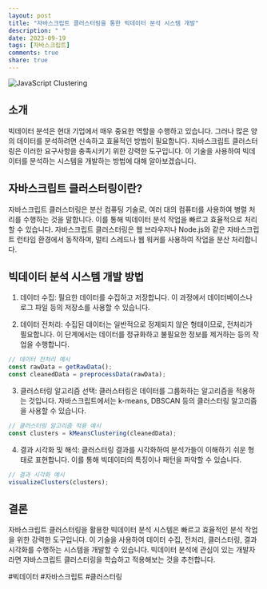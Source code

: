 ```yaml
---
layout: post
title: "자바스크립트 클러스터링을 통한 빅데이터 분석 시스템 개발"
description: " "
date: 2023-09-19
tags: [자바스크립트]
comments: true
share: true
---
```


![JavaScript Clustering](https://example.com/javascript-clustering.png)

## 소개

빅데이터 분석은 현대 기업에서 매우 중요한 역할을 수행하고 있습니다. 그러나 많은 양의 데이터를 분석하려면 신속하고 효율적인 방법이 필요합니다. 자바스크립트 클러스터링은 이러한 요구사항을 충족시키기 위한 강력한 도구입니다. 이 기술을 사용하여 빅데이터를 분석하는 시스템을 개발하는 방법에 대해 알아보겠습니다.

## 자바스크립트 클러스터링이란?

자바스크립트 클러스터링은 분산 컴퓨팅 기술로, 여러 대의 컴퓨터를 사용하여 병렬 처리를 수행하는 것을 말합니다. 이를 통해 빅데이터 분석 작업을 빠르고 효율적으로 처리할 수 있습니다. 자바스크립트 클러스터링은 웹 브라우저나 Node.js와 같은 자바스크립트 런타임 환경에서 동작하며, 멀티 스레드나 웹 워커를 사용하여 작업을 분산 처리합니다.

## 빅데이터 분석 시스템 개발 방법

1. 데이터 수집: 필요한 데이터를 수집하고 저장합니다. 이 과정에서 데이터베이스나 로그 파일 등의 저장소를 사용할 수 있습니다.

2. 데이터 전처리: 수집된 데이터는 일반적으로 정제되지 않은 형태이므로, 전처리가 필요합니다. 이 단계에서는 데이터를 정규화하고 불필요한 정보를 제거하는 등의 작업을 수행합니다.

```javascript
// 데이터 전처리 예시
const rawData = getRawData();
const cleanedData = preprocessData(rawData);
```

3. 클러스터링 알고리즘 선택: 클러스터링은 데이터를 그룹화하는 알고리즘을 적용하는 것입니다. 자바스크립트에서는 k-means, DBSCAN 등의 클러스터링 알고리즘을 사용할 수 있습니다.

```javascript
// 클러스터링 알고리즘 적용 예시
const clusters = kMeansClustering(cleanedData);
```

4. 결과 시각화 및 해석: 클러스터링 결과를 시각화하여 분석가들이 이해하기 쉬운 형태로 표현합니다. 이를 통해 빅데이터의 특징이나 패턴을 파악할 수 있습니다.

```javascript
// 결과 시각화 예시
visualizeClusters(clusters);
```

## 결론

자바스크립트 클러스터링을 활용한 빅데이터 분석 시스템은 빠르고 효율적인 분석 작업을 위한 강력한 도구입니다. 이 기술을 사용하여 데이터 수집, 전처리, 클러스터링, 결과 시각화를 수행하는 시스템을 개발할 수 있습니다. 빅데이터 분석에 관심이 있는 개발자라면 자바스크립트 클러스터링을 학습하고 적용해보는 것을 추천합니다.

#빅데이터 #자바스크립트 #클러스터링
